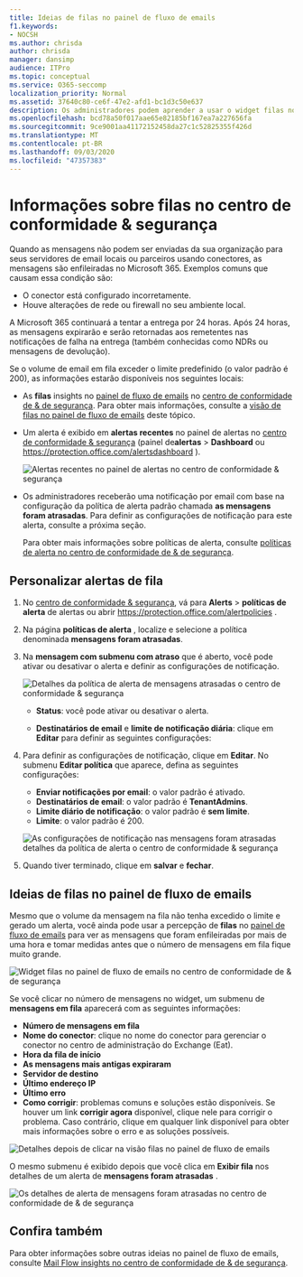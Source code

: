 ```yaml
---
title: Ideias de filas no painel de fluxo de emails
f1.keywords:
- NOCSH
ms.author: chrisda
author: chrisda
manager: dansimp
audience: ITPro
ms.topic: conceptual
ms.service: O365-seccomp
localization_priority: Normal
ms.assetid: 37640c80-ce6f-47e2-afd1-bc1d3c50e637
description: Os administradores podem aprender a usar o widget filas no painel de fluxo de emails no centro de conformidade do & de segurança para monitorar o fluxo de emails sem êxito em suas organizações locais ou de parceiros em relação a conectores de saída.
ms.openlocfilehash: bcd78a50f017aae65e82185bf167ea7a227656fa
ms.sourcegitcommit: 9ce9001aa41172152458da27c1c52825355f426d
ms.translationtype: MT
ms.contentlocale: pt-BR
ms.lasthandoff: 09/03/2020
ms.locfileid: "47357383"
---
```

# <a name="queues-insight-in-the-security--compliance-center"></a>Informações sobre filas no centro de conformidade & segurança

Quando as mensagens não podem ser enviadas da sua organização para seus servidores de email locais ou parceiros usando conectores, as mensagens são enfileiradas no Microsoft 365. Exemplos comuns que causam essa condição são:

- O conector está configurado incorretamente.
- Houve alterações de rede ou firewall no seu ambiente local.

A Microsoft 365 continuará a tentar a entrega por 24 horas. Após 24 horas, as mensagens expirarão e serão retornadas aos remetentes nas notificações de falha na entrega (também conhecidas como NDRs ou mensagens de devolução).

Se o volume de email em fila exceder o limite predefinido (o valor padrão é 200), as informações estarão disponíveis nos seguintes locais:

- As **filas** insights no [painel de fluxo de emails](mail-flow-insights-v2.md) no [centro de conformidade de & de segurança](https://protection.office.com). Para obter mais informações, consulte a [visão de filas no painel de fluxo de emails](#queues-insight-in-the-mail-flow-dashboard) deste tópico.
  
- Um alerta é exibido em **alertas recentes** no painel de alertas no [centro de conformidade & segurança](https://protection.office.com) (painel de**alertas** \> **Dashboard** ou <https://protection.office.com/alertsdashboard> ).

  ![Alertas recentes no painel de alertas no centro de conformidade & segurança](../../media/mfi-queued-messages-alert.png)

- Os administradores receberão uma notificação por email com base na configuração da política de alerta padrão chamada **as mensagens foram atrasadas**. Para definir as configurações de notificação para este alerta, consulte a próxima seção.

  Para obter mais informações sobre políticas de alerta, consulte [políticas de alerta no centro de conformidade de & de segurança](../../compliance/alert-policies.md).

## <a name="customize-queue-alerts"></a>Personalizar alertas de fila

1. No [centro de conformidade & segurança](https://protection.office.com), vá para **Alerts** \> **políticas de alerta** de alertas ou abrir <https://protection.office.com/alertpolicies> .

2. Na página **políticas de alerta** , localize e selecione a política denominada **mensagens foram atrasadas**.

3. Na **mensagem com submenu com atraso** que é aberto, você pode ativar ou desativar o alerta e definir as configurações de notificação.

   ![Detalhes da política de alerta de mensagens atrasadas o centro de conformidade & segurança](../../media/mfi-queued-messages-alert-policy.png)

   - **Status**: você pode ativar ou desativar o alerta.

   - **Destinatários de email** e **limite de notificação diária**: clique em **Editar** para definir as seguintes configurações:

4. Para definir as configurações de notificação, clique em **Editar**. No submenu **Editar política** que aparece, defina as seguintes configurações:

   - **Enviar notificações por email**: o valor padrão é ativado.
   - **Destinatários de email**: o valor padrão é **TenantAdmins**.
   - **Limite diário de notificação**: o valor padrão é **sem limite**.
   - **Limite**: o valor padrão é 200.

   ![As configurações de notificação nas mensagens foram atrasadas detalhes da política de alerta o centro de conformidade & segurança](../../media/mfi-queued-messages-alert-policy-notification-settings.png)

5. Quando tiver terminado, clique em **salvar** e **fechar**.

## <a name="queues-insight-in-the-mail-flow-dashboard"></a>Ideias de filas no painel de fluxo de emails

Mesmo que o volume da mensagem na fila não tenha excedido o limite e gerado um alerta, você ainda pode usar a percepção de **filas** no [painel de fluxo de emails](mail-flow-insights-v2.md) para ver as mensagens que foram enfileiradas por mais de uma hora e tomar medidas antes que o número de mensagens em fila fique muito grande.

![Widget filas no painel de fluxo de emails no centro de conformidade de & de segurança](../../media/mfi-queues-widget.png)

Se você clicar no número de mensagens no widget, um submenu de **mensagens em fila** aparecerá com as seguintes informações:

- **Número de mensagens em fila**
- **Nome do conector**: clique no nome do conector para gerenciar o conector no centro de administração do Exchange (Eat).
- **Hora da fila de início**
- **As mensagens mais antigas expiraram**
- **Servidor de destino**
- **Último endereço IP**
- **Último erro**
- **Como corrigir**: problemas comuns e soluções estão disponíveis. Se houver um link **corrigir agora** disponível, clique nele para corrigir o problema. Caso contrário, clique em qualquer link disponível para obter mais informações sobre o erro e as soluções possíveis.

![Detalhes depois de clicar na visão filas no painel de fluxo de emails](../../media/mfi-queues-details.png)

O mesmo submenu é exibido depois que você clica em **Exibir fila** nos detalhes de um alerta de **mensagens foram atrasadas** .

![Os detalhes de alerta de mensagens foram atrasadas no centro de conformidade de & de segurança](../../media/mfi-queued-messages-alert-details.png)

## <a name="see-also"></a>Confira também

Para obter informações sobre outras ideias no painel de fluxo de emails, consulte [Mail Flow insights no centro de conformidade de & de segurança](mail-flow-insights-v2.md).
